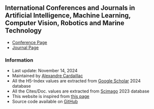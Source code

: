 ## International Conferences and Journals in Artificial Intelligence, Machine Learning, Computer Vision, Robotics and Marine Technology
* [Conference Page](https://alexcardaillac.github.io/top_conferences/conferences.html)
* [Journal Page](https://alexcardaillac.github.io/top_conferences/journals.html)

### Information
* Last update: November 14, 2024
* Maintained by [Alexandre Cardaillac](https://www.sydney.edu.au/engineering/about/our-people/academic-staff/alexandre-cardaillac.html)
* All the H5-Index values are extracted from [Google Scholar](https://scholar.google.com/citations?view_op=top_venues&hl=en) 2024 database
* All the Cites/Doc. values are extracted from [Scimago](https://www.scimagojr.com/) 2023 database
* This website is inspired from [this page](https://jackietseng.github.io/conference_call_for_paper/conferences.html)
* Source code available on [GitHub](https://github.com/AlexCardaillac/top_conferences)